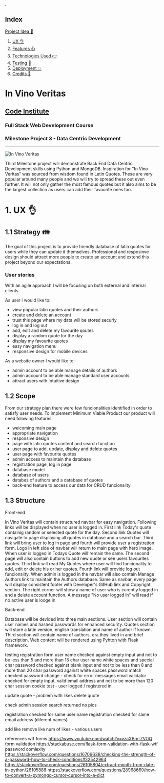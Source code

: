 .<span id="index"></span>
## Index
 <a href="#project">Project Idea 💁</a>
1. <a href="#ux">UX 👌</a>
1. <a href="#features">Features 👍</a>
1. <a href="#technologies">Technologies Used 👉</a>
1. <a href="#testing">Testing 🔧</a>
1. <a href="#deployment">Deployment 💥</a>
1. <a href="#credits">Credits 👋</a>



<span id="project"></span>
# In Vino Veritas
## [Code Institute](https://codeinstitute.net)
### Full Stack Web Development Course
### Milestone Project 3 - Data Centric Development
--------------------------------------
![In Vino Veritas](img/Capture.JPG "In Vino Veritas")

Third Milestone project will demonstrate Back End Data Centric Development skills using Python and MongoDB.
Inspiration for "In Vino Veritas" was sourced from wisdom found in Latin Quotes. These are very popular around many people and we will try to spread these out even further. It will not only gather the most famous quotes but it also aims to be the largest collection as users can add their favourite ones too. 


<span id="ux"></span>
# 1. UX 👌
## 1.1 Strategy 👪

The goal of this project is to provide friendly database of latin quotes for users while they can update it themselves. Professional and resposinve design should attract more people to create an account and extend this project beyond our expectations. 

### User stories

With an agile approach I will be focusing on both external and internal clients.

As user I would like to:

- view popular latin quotes and their authors
- create and delete an account
- trust this page where my data will be stored securly
- log in and log out
- add, edit and delete my favourite qoutes
- display a random quote for the day
- display my favourite quotes
- easy navigation menu
- responsive design for mobile devices

As a website owner I would like to:

 - admin account to be able manage details of authors
 - admin account to be able manage standard user accounts
 - attract users with intuitive design


## 1.2 Scope 

From our strategy plan there were few funcionalities identified in order to satisfy user needs. To implement Minimum Viable Product our product will need folowing features:

- welcoming main page
- appropriate navigation
- responsive design
- page with latin qoutes content and search function
- user page to add, update, display and delete quotes
- user page with favourite quotes
- admin access to maintain the database
- registration page, log in page
- database model
- database of users
- databes of authors and a database of quotes
- back-end feature to access our data for CRUD funcionality

## 1.3 Structure

Front-end

In Vino Veritas will contain structured navbar for easy navigation. Following links will be displayed when no user is logged in. First link Today's quote containig random or selected quote for the day. Second link Quotes will navigate to page displaying all quotes in database and a search bar. Third link will bring user to log in page and fourth will provide user a registration form. Logo in left side of navbar will return to main page with hero image.
When user is logged in Todays Quote will remain the same. The second page will also contain buttons to add new quote or see users favourites quotes. Third link will read My Quotes where user will find funcionality to add, edit or delete his or her quotes. Fourth link will provide log out funcionality.
When admin is logged in the navbar will also contain Manage Authors link to maintain the Authors database.
Same as navbar, every page will display consistent footer with Developer's GitHub link and Copyright section. The right corner will show a name of user who is curently logged in and a delete account function. A message "No user logged in" will read if no active user is looge in.

Back-end

Database will be devided into three main sections. User section will contain user names and hashed  passwords for enhanced security. Quotes section will store a latin version, english translation and name of author if known.  Third section will contain name of authors, era they lived in and brief description.
Web content will be rendered using Pyhton with Flask framework.


testing
registration form
user name checked against empty input and not to be less than 5 and more than 15 char
user name white spaces and special char
password checked against blank input and not to be less than 8 and more than 20 char
password against white spaces
password match checked
password change - check for error messages
email validator checked for empty input, valid email address and not to be more than 120 char
session cookie test - user logged / registered in

update quote - problem with likes
delete quote

check admin session
search returned no pics

registration checked for same user name
registration checked for same email address (diferent names)

add like
remove like
num of likes - various users

references
wtf forms https://www.youtube.com/watch?v=vzaXBm-ZVOQ
form validation https://stackabuse.com/flask-form-validation-with-flask-wtf
password comlexity https://stackoverflow.com/questions/16709638/checking-the-strength-of-a-password-how-to-check-conditions#32542964
https://stackoverflow.com/questions/26105804/extract-month-from-date-in-python/26105888
https://stackoverflow.com/questions/28968660/how-to-convert-a-pymongo-cursor-cursor-into-a-dict